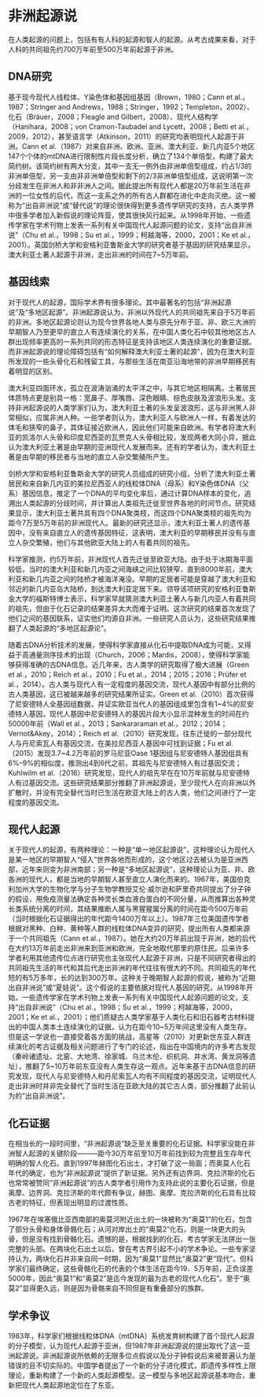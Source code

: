 # 非洲起源说

在人类起源的问题上，包括有有人科的起源和智人的起源。从考古成果来看，对于人科的共同祖先约700万年前至500万年前起源于非洲。

## DNA研究

基于现今现代人线粒体、Y染色体和基因组基因（Brown，1980；Cann et al.，1987；Stringer and Andrews，1988；Stringer，1992；Templeton，2002）、化石（Bräuer，2008；Fleagle and Gilbert，2008）、现代人结构学（Hanihara，2008；von Cramon-Taubadel and Lycett，2008；Betti et al.，2009，2012），甚至语言学（Atkinson，2011）的研究均表明现代人起源于非洲。Cann et al.（1987）对来自非洲、欧洲、亚洲、澳大利亚、新几内亚5个地区147个个体的mtDNA进行限制性片段长度分析，确立了134个单倍型，构建了最大简约树。该简约树有两大分支，其中一支无一例外由非洲单倍型组成，约占1/3的非洲单倍型，另一支由非非洲单倍型和剩下的2/3非洲单倍型组成，这说明第一次分歧发生在非洲人和非非洲人之间。据此提出所有现代人都是20万年前生活在非洲的一位女性的后代，而这一支系之外的所有古人群都在进化中走向灭绝。这一被称为“出自非洲说”或“替代说”的理论很快得到更多遗传学研究的支持，古人类学界中很多学者加入新假说的理论阵营，使其很快风行起来。从1998年开始，一些遗传学家在学术刊物上发表一系列有关中国现代人起源问题的论文，支持“出自非洲说”（Chu et al.，1998；Su et al.，1999；柯越海等，2000，2001；Ke et al.，2001）。英国剑桥大学和安格利亚鲁斯金大学的研究者基于基因的研究结果显示，澳大利亚土著人起源于非洲，走出非洲的时间在7~5万年前。

## 基因线索

对于现代人的起源，国际学术界有很多理论。其中最著名的包括“非洲起源说”及“多地区起源”。非洲起源说认为，非洲以外现代人的共同祖先来自于5万年前的非洲。多地区起源论则认为现今世界各地人类与原先分布于亚、非、欧三大洲的早期智人乃至更早的直立人有连续演化的关系，在中国人类化石中较其他地区古人群出现频率更高的一系列共同的形态特征是支持该地区人类连续演化的重要证据。而非洲起源说的理论障碍包括有“如何解释澳大利亚土著的起源”，因为在澳大利亚所发现的一些头骨化石和残留工具，与那些生活在南亚沿海地带的非洲早期移民有着明显的区别。

澳大利亚四面环水，孤立在波涛汹涌的太平洋之中，与其它地区相隔离。土著居民体质特点更是别具一格：宽鼻子、厚嘴唇、深色眼睛、棕色皮肤及波浪形头发。支持非洲起源说的人类学家们认为，澳大利亚土著的头发呈波浪形，这与非洲黑人非常相似，应属非洲人种。一些学者则认为，澳大利亚人与欧洲人一样，有着发达的体毛和狭窄的鼻子，其体征接近欧洲人，因此他们可能来自欧洲。有学者将澳大利亚的凯洛尔人头骨和印度尼西亚的瓦贾克人头骨相比较，发现两者大同小异，据此认为澳大利亚土著是由早期的亚洲现代人发展而来。还有的学者认为，澳大利亚土著是由早期的移民者与当地的直立人杂交繁殖所产生。

剑桥大学和安格利亚鲁斯金大学的研究人员组成的研究小组，分析了澳大利亚土著居民和来自新几内亚的美拉尼西亚人的线粒体DNA（母系）和Y染色体DNA（父系）基因信息，推定了一个DNA的平均变化率后，通过计算DNA样本的变化，追溯出人类起源的分歧时间，并计算出人类祖先迁徙至世界各地的时间节点。研究结果显示，澳大利亚土著共具有四个DNA聚类枝，而这四个DNA聚类枝的祖先均为距今7万至5万年前的非洲现代人。最新的研究还显示，澳大利亚土著人的遗传基因中，没有来自直立人的遗传基因特征，这表明，澳大利亚的早期移民并没有与直立人杂交繁殖，他们与其他欧亚大陆上的人有着共同的祖先。

科学家推测，约5万年前，非洲现代人首先迁徙至欧亚大陆。由于处于冰期海平面较低，当时的澳大利亚和新几内亚之间海峡之间比较狭窄，直到8000年前，澳大利亚和新几内亚之间的陆桥才被海洋淹没。早期的定居者可能是穿越了澳大利亚和邻近的新几内亚岛大陆桥，到达澳大利亚定居下来。领导该项研究的安格利亚鲁斯金大学的福斯特博士表示，科学家早就猜测澳大利亚土著人与新几内亚人有着共同的祖先，但由于化石记录的结果差异太大而难于证明。这次研究的结果首次发现了他们之间的基因联系，证实他们均源自非洲。一些研究人员认为，这些研究结果推翻了人类起源的“多地区起源论”。

随着古DNA分析技术的发展，使得科学家直接从化石中提取DNA成为可能，又得益于高通量测序技术的出现（Church，2006；Mardis，2008），使得科学家能够获得准确的古DNA信息。近几年来，古人类学的研究取得了极大进展（Green et al.，2010；Reich et al.，2010；Fu et al.，2014；2015；2016；Prüfer et al.，2014）。古人类与现代人有一定程度的基因交流，现代人基因中有部分比例的古人类基因，这已被越来越多的研究结果所证实。Green et al.（2010）首次获得了尼安德特人全基因组数据，并证实欧亚当代人的基因组成里包含有1~4%的尼安德特人基因，现代人基因中尼安德特人的基因片段大小显示混种发生的时间在约50000年前（Wall et al.，2013；Sankararaman et al.，2012；2014；Vernot&Akey，2014）；Reich et al.（2010）研究发现，往东迁徙的一部分现代人与丹尼索瓦人有基因交流，在美拉尼西亚人基因中可找到证据；Fu et al.（2015）发现3.7~4.2万年前的罗马尼亚Oase 1基因组与尼安德特人基因组具有6%–9%的相似度，推测出4到6代之前，其祖先与尼安德特人有过基因交流；Kuhlwilm et al.（2016）研究发现，现代人的祖先早在在10万年前就与尼安德特人有过基因交流。这些研究结果部分推翻了非洲起源说，至少现代人在向非洲以外扩散时，并没有完全替代当时已生活在欧亚大陆上的古人类，他们之间进行了一定程度的基因交流。

## 现代人起源

关于现代人的起源，有两种理论：一种是“单一地区起源说”，这种理论认为现代人是某一地区的早期智人“侵入”世界各地而形成的，这个地区过去被认为是亚洲西部，近年来则变为非洲南部；另一种是“多地区起源说”，这种理论认为亚、非、欧各洲的现代人，都是当地的早期智人甚至直立人演化而来的。1967年，美国伯克利加州大学的生物化学与分子生物学教授艾伦·威尔逊和萨里奇共同提出了分子钟的假设，用免疫测量法确定各种灵长类血液白蛋白的不同分量，从而推算出各种灵长类系统分离的时间，其结果推断人属与黑猩猩属分离的时间在距今500万年前（当时根据化石证据得出的年代距今1400万年以上）。1987年三位美国遗传学者根据对黑种、白种、黄种等人群的线粒体DNA变异的研究，提出所有人类都来源于一个共同祖先（Cann et al.，1987）。她在大约20万年前出现于非洲，她的后代在大约13万年前走出非洲来到亚洲和欧洲，完全地取代那里的原住民。后来许多学者利用其他遗传位点进行研究也主张现代人起源于非洲，只是不同研究者得出的共同祖先生活的年代和其后代走出非洲的年代往往有很大的不同。共同祖先的年代短的有5万多年，长的达到300万年。这种关于晚期智人起源的假说，被称为“近期出自非洲说”或“夏娃说”。这个假说的主要依据对现代人基因的研究，从1998年开始，一些遗传学家在学术刊物上发表一系列有关中国现代人起源问题的论文，支持“出自非洲说”（Chu et al.，1998；Su et al.，1999；柯越海等，2000，2001；Ke et al.，2001）；他们质疑古人类学家基于人类化石和旧石器考古材料提出的中国人类本土连续演化的证据，认为在距今10~5万年间这里没有人类生存。但是这一学说也一直接受着各方面的挑战，高星等（2010）对更新世东亚人群连续演化的考古证据及相关问题进行了专门的论述，指出在中国境内的许多考古发现（秦岭诸遗址、北窑、大地湾、徐家城、乌兰木伦、织机洞、井水湾、黄龙洞等遗址），推翻了5~10万年前东亚没有人类生存这一观点。近年来基于古DNA信息的研究发现，现代人与尼安德特人和丹尼索瓦人均有不同程度的基因交流，证明现代人走出非洲时并非完全替代了当时生活在亚欧大陆的其它古人类，部分推翻了此前认为的“出自非洲说”。

## 化石证据

在相当长的一段时间里，“非洲起源说”缺乏至关重要的化石证据。科学家没能在非洲智人起源的关键阶段———距今30万年前至10万年前找到较为完整且生存年代明确的智人化石。直到1997年赫图化石出土，才打破了这一局面；而奥莫人化石年代的确定，也为“非洲起源说”提供了新证据。另外还有边界洞、克拉济斯的化石也常常被赞同“非洲起源说”的古人类学者引用作为支持此说的主要化石证据，但是奥摩、边界洞、克拉济斯的年代颇有争议，赫图、奥摩、克拉济斯的化石具有比较古老的特征，但表现出明显的过渡性质。

1967年在埃塞俄比亚西南部的奥莫河附近出土的一块被称为“奥莫1”的化石，包含了部分头骨和身体骨骼化石；从河对岸出土的“奥莫2”化石，则是一块更大的头骨，但是没有找到骨骼化石。遗憾的是，根据找到的化石，考古学家无法拼出一张完整的头部。在两块化石出土以后，曾在考古界引起不小的学术争论。一些专家坚持认为，两块化石并非来自同一时期，因为“奥莫1”显然比“奥莫2”更“现代”。但科学家们最终确定，这些骨骼化石的代表的个体生活在距今19．5万年前，正负误差5000年，因此“奥莫1”和“奥莫2”是迄今发现的最为古老的现代人化石”。至于“奥莫2”显得更久远，则是因为骨骼来自不同但是有重叠部分的族群。

## 学术争议

1983年，科学家们根据线粒体DNA（mtDNA）系统发育树构建了首个现代人起源的分子模型，认为现代人起源于亚洲，但1987年非洲起源说的提出取代了这一亚洲起源说。非洲起源说所依赖的无限多位点假说以及分子钟假说后来被普遍认为是错误的且不切实际的。中国学者提出了一个新的分子进化模式，即遗传多样性上限理论，重新构建了一个新的人类起源模型。这一模型与多地区起源说基本吻合，重新把现代人类起源地定位在了东亚。